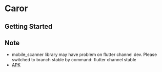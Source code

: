 # Caror

## Getting Started

## Note
- mobile_scanner library may have problem on flutter channel dev. Please switched to branch stable by command: flutter channel stable
- [APK](https://github.com/thinhtrai1/CarorApp/blob/develop/Caror.apk)
